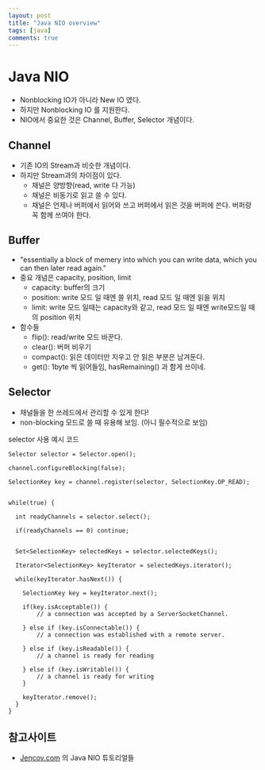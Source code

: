 ```yaml
---
layout: post
title: "Java NIO overview"
tags: [java]
comments: true
---
```


# Java NIO
* Nonblocking IO가 아니라 New IO 였다.
* 하지만 Nonblocking IO 를 지원한다.
* NIO에서 중요한 것은 Channel, Buffer, Selector 개념이다.

## Channel
- 기존 IO의 Stream과 비슷한 개념이다.
- 하지만 Stream과의 차이점이 있다. 
  - 채널은 양방향(read, write 다 가능)
  - 채널은 비동기로 읽고 쓸 수 있다.
  - 채널은 언제나 버퍼에서 읽어와 쓰고 버퍼에서 읽은 것을 버퍼에 쓴다. 버퍼랑 꼭 함께 쓰여야 한다.

## Buffer
- "essentially a block of memery into which you can write data, which you can then later read again."
- 중요 개념은 capacity, position, limit
  - capacity: buffer의 크기
  - position: write 모드 일 때엔 쓸 위치, read 모드 일 때엔 읽을 위치
  - limit: write 모드 일때는 capacity와 같고, read 모드 일 때엔 write모드일 때의 position 위치
- 함수들
  - flip(): read/write 모드 바꾼다.
  - clear(): 버퍼 비우기
  - compact(): 읽은 데이터만 지우고 안 읽은 부분은 남겨둔다.
  - get(): 1byte 씩 읽어들임, hasRemaining() 과 함게 쓰이네.

## Selector
- 채널들을 한 쓰레드에서 관리할 수 있게 한다! 
- non-blocking 모드로 쓸 때 유용해 보임. (아니 필수적으로 보임)

selector 사용 예시 코드

```language-java
Selector selector = Selector.open();

channel.configureBlocking(false);

SelectionKey key = channel.register(selector, SelectionKey.OP_READ);


while(true) {

  int readyChannels = selector.select();

  if(readyChannels == 0) continue;


  Set<SelectionKey> selectedKeys = selector.selectedKeys();

  Iterator<SelectionKey> keyIterator = selectedKeys.iterator();

  while(keyIterator.hasNext()) {

    SelectionKey key = keyIterator.next();

    if(key.isAcceptable()) {
        // a connection was accepted by a ServerSocketChannel.

    } else if (key.isConnectable()) {
        // a connection was established with a remote server.

    } else if (key.isReadable()) {
        // a channel is ready for reading

    } else if (key.isWritable()) {
        // a channel is ready for writing
    }

    keyIterator.remove();
  }
}
```

## 참고사이트
* [Jencov.com](http://tutorials.jenkov.com/java-nio/overview.html) 의 Java NIO 튜토리얼들
